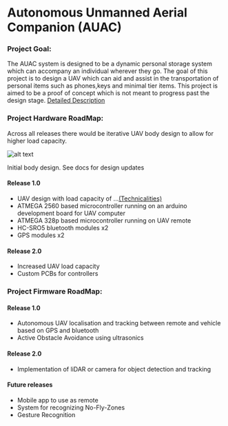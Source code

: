 # Autonomous Unmanned Aerial Companion (AUAC)
 
### Project Goal:
The AUAC system is designed to be a dynamic personal storage system which can accompany an individual wherever they go. The goal of this project is to design a UAV which can aid and assist in the transportation of personal items such as phones,keys and minimal tier items. This project is aimed to be a proof of concept which is not meant to progress past the design stage. [Detailed Description](https://github.com/nyameaama/Autonomous-UAV/blob/master/docs/description.md)

### Project Hardware RoadMap:

Across all releases there would be iterative UAV body design to allow for higher load capacity.

![alt text](https://github.com/nyameaama/Autonomous-UAV/blob/master-platformio/CAD%20models/Body%20Prototype/Screen%20Shot%202020-06-28%20at%206.02.01%20PM%2010.28.38%20AM.png)

Initial body design. See docs for design updates

#### Release 1.0
* UAV design with load capacity of ...[(Technicalities)](https://github.com/nyameaama/Autonomous-UAV/blob/master-platformio/docs/technical.md)
* ATMEGA 2560 based microcontroller running on an arduino development board for UAV computer
* ATMEGA 328p based microcontroller running on UAV remote
* HC-SRO5 bluetooth modules x2
* GPS modules x2

#### Release 2.0
* Increased UAV load capacity
* Custom PCBs for controllers 

### Project Firmware RoadMap:

#### Release 1.0
* Autonomous UAV localisation and tracking between remote and vehicle based on GPS and bluetooth
* Active Obstacle Avoidance using ultrasonics

#### Release 2.0 
* Implementation of liDAR or camera for object detection and tracking

#### Future releases
* Mobile app to use as remote
* System for recognizing No-Fly-Zones
* Gesture Recognition
